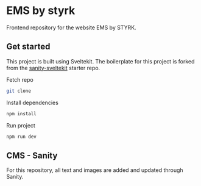 # EMS by styrk

Frontend repository for the website EMS by STYRK. 

## Get started
This project is built using Sveltekit. The boilerplate for this project is forked from the [sanity-sveltekit](https://github.com/sanity-io/get-started-sanity-sveltekit) starter repo.

Fetch repo

```bash
git clone 
```

Install dependencies

```bash
npm install
```

Run project

```bash
npm run dev
```


## CMS - Sanity 
For this repository, all text and images are added and updated through Sanity.